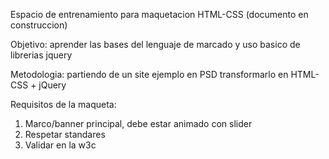 Espacio de entrenamiento para maquetacion HTML-CSS (documento en construccion)

Objetivo: aprender las bases del lenguaje de marcado y uso basico de librerias jquery

Metodologia: partiendo de un site ejemplo en PSD transformarlo en HTML-CSS + jQuery

Requisitos de la maqueta:

1. Marco/banner principal, debe estar animado con slider
2. Respetar standares
3. Validar en la w3c